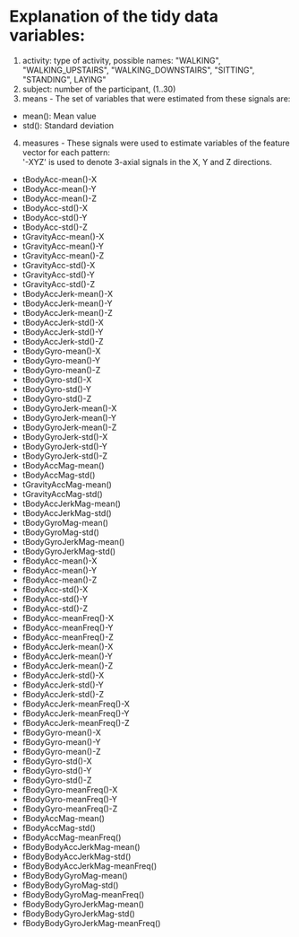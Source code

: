# Explanation of the tidy data variables:

1. activity: type of activity, possible names: "WALKING", "WALKING_UPSTAIRS", "WALKING_DOWNSTAIRS", "SITTING", "STANDING", LAYING" 
2. subject: number of the participant, (1..30)
3. means - The set of variables that were estimated from these signals are: 
  * mean(): Mean value
  * std(): Standard deviation

4. measures - These signals were used to estimate variables of the feature vector for each pattern:  
'-XYZ' is used to denote 3-axial signals in the X, Y and Z directions.
  * tBodyAcc-mean()-X
  * tBodyAcc-mean()-Y
  * tBodyAcc-mean()-Z
  * tBodyAcc-std()-X
  * tBodyAcc-std()-Y
  * tBodyAcc-std()-Z
  * tGravityAcc-mean()-X
  * tGravityAcc-mean()-Y
  * tGravityAcc-mean()-Z
  * tGravityAcc-std()-X
  * tGravityAcc-std()-Y
  * tGravityAcc-std()-Z
  * tBodyAccJerk-mean()-X
  * tBodyAccJerk-mean()-Y
  * tBodyAccJerk-mean()-Z
  * tBodyAccJerk-std()-X
  * tBodyAccJerk-std()-Y
  * tBodyAccJerk-std()-Z
  * tBodyGyro-mean()-X
  * tBodyGyro-mean()-Y
  * tBodyGyro-mean()-Z
  * tBodyGyro-std()-X
  * tBodyGyro-std()-Y
  * tBodyGyro-std()-Z
  * tBodyGyroJerk-mean()-X
  * tBodyGyroJerk-mean()-Y
  * tBodyGyroJerk-mean()-Z
  * tBodyGyroJerk-std()-X
  * tBodyGyroJerk-std()-Y
  * tBodyGyroJerk-std()-Z
  * tBodyAccMag-mean()
  * tBodyAccMag-std()
  * tGravityAccMag-mean()
  * tGravityAccMag-std()
  * tBodyAccJerkMag-mean()
  * tBodyAccJerkMag-std()
  * tBodyGyroMag-mean()
  * tBodyGyroMag-std()
  * tBodyGyroJerkMag-mean()
  * tBodyGyroJerkMag-std()
  * fBodyAcc-mean()-X
  * fBodyAcc-mean()-Y
  * fBodyAcc-mean()-Z
  * fBodyAcc-std()-X
  * fBodyAcc-std()-Y
  * fBodyAcc-std()-Z
  * fBodyAcc-meanFreq()-X
  * fBodyAcc-meanFreq()-Y
  * fBodyAcc-meanFreq()-Z
  * fBodyAccJerk-mean()-X
  * fBodyAccJerk-mean()-Y
  * fBodyAccJerk-mean()-Z
  * fBodyAccJerk-std()-X
  * fBodyAccJerk-std()-Y
  * fBodyAccJerk-std()-Z
  * fBodyAccJerk-meanFreq()-X
  * fBodyAccJerk-meanFreq()-Y
  * fBodyAccJerk-meanFreq()-Z
  * fBodyGyro-mean()-X
  * fBodyGyro-mean()-Y
  * fBodyGyro-mean()-Z
  * fBodyGyro-std()-X
  * fBodyGyro-std()-Y
  * fBodyGyro-std()-Z
  * fBodyGyro-meanFreq()-X
  * fBodyGyro-meanFreq()-Y
  * fBodyGyro-meanFreq()-Z
  * fBodyAccMag-mean()
  * fBodyAccMag-std()
  * fBodyAccMag-meanFreq()
  * fBodyBodyAccJerkMag-mean()
  * fBodyBodyAccJerkMag-std()
  * fBodyBodyAccJerkMag-meanFreq()
  * fBodyBodyGyroMag-mean()
  * fBodyBodyGyroMag-std()
  * fBodyBodyGyroMag-meanFreq()
  * fBodyBodyGyroJerkMag-mean()
  * fBodyBodyGyroJerkMag-std()
  * fBodyBodyGyroJerkMag-meanFreq()
